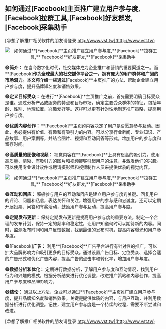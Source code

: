 ## **如何通过**[Facebook]**主页推广建立用户参与度,**[Facebook]**拉群工具,**[Facebook]**好友群发,**[Facebook]**采集助手**

[😍想了解推广相关软件的朋友请登录 http://www.vst.tw](http://www.vst.tw)

 <center><img src="https://vst.tw/MP4/tuiguang/png/5.png" alt="如何通过**[Facebook]**主页推广建立用户参与度,**[Facebook]**拉群工具,**[Facebook]**好友群发,**[Facebook]**采集助手"></center>

**😄简介：**
在当今数字化时代，社交媒体成为企业推广和营销的重要渠道之一。而**[Facebook]**作为全球最大的社交媒体平台之一，拥有庞大的用户群体和广阔的市场潜力。本文将介绍一些通过**[Facebook]**主页推广的方法，帮助企业建立用户参与度，提升品牌知名度和销售效果。

**😄定义目标受众：**
在进行**[Facebook]**主页推广之前，首先需要明确目标受众是谁。通过分析产品或服务的特点和目标市场，确定主要受众群体的特征，包括年龄、性别、地理位置、兴趣爱好等。这样可以更有针对性地制定推广策略，提高用户参与度。

**😄优质内容创作：**
**[Facebook]**主页的内容决定了用户是否愿意参与互动。因此，务必提供有价值、有趣和有吸引力的内容。可以分享行业新闻、专业知识、产品故事、用户案例等，并结合图片、视频和互动问答等形式，增加用户的参与度和留存时间。

**😄高质量的图像和视频：**
视觉内容在**[Facebook]**上具有很高的吸引力。使用高质量、清晰、有吸引力的图片和视频能够引起用户的注意，并激发他们的兴趣。可以使用专业设计软件或聘请摄影师和视频制作人员来提供优质的视觉内容。

 <center><img src="https://vst.tw/MP4/tuiguang/png/6.png" alt="如何通过**[Facebook]**主页推广建立用户参与度,**[Facebook]**拉群工具,**[Facebook]**好友群发,**[Facebook]**采集助手"></center>

**😄互动和回应：**
积极参与用户的互动和回应是建立用户参与度的关键。回复用户的评论、问题和私信，表达关怀和关注，增强用户的参与感和忠诚度。还可以定期开展投票、问答和有奖活动，鼓励用户参与互动，提高用户参与度。

**😄定期发布更新：**
保持定期发布更新是提高用户参与度的重要方法。制定一个合理的发布计划，保持一定的频率和稳定性，让用户知道何时可以期待新的内容。同时，监测发布时间和用户反馈数据，找到最佳的发布时机，提高内容曝光和用户参与度。

**😄**[Facebook]**广告：**
利用**[Facebook]**广告平台进行有针对性的推广，可以扩大品牌影响力和吸引更多的目标受众。通过设置广告目标、定位受众、选择合适的广告形式和优化广告内容，提高广告的点击率和转化率，增加用户参与度。

**😄数据分析和优化：**
定期进行数据分析，了解用户参与度和互动情况，找到用户行为和兴趣的模式。根据分析结果进行优化调整，改进推广策略和内容创作，提高用户参与度和品牌影响力。

**😄结论：**
通过以上方法，企业可以通过**[Facebook]**主页推广建立用户参与度，提升品牌知名度和销售效果。关键是提供优质的内容，与用户互动，并利用数据分析进行优化调整。记住，建立用户参与度是一个持续的过程，需要不断尝试和改进。

[😍想了解推广相关软件的朋友请登录 http://www.vst.tw](http://www.vst.tw)



